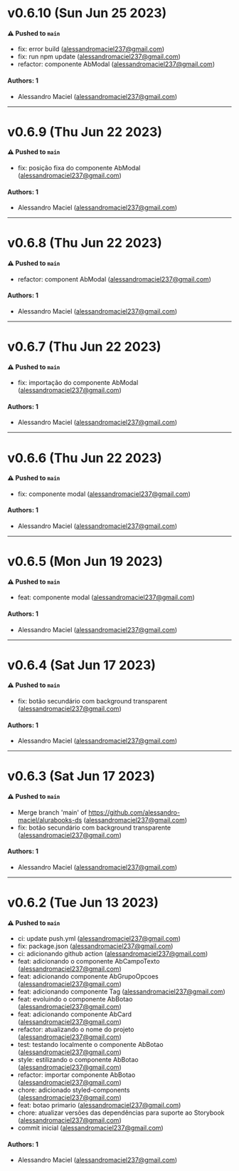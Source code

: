 # v0.6.10 (Sun Jun 25 2023)

#### ⚠️ Pushed to `main`

- fix: error build (alessandromaciel237@gmail.com)
- fix: run npm update (alessandromaciel237@gmail.com)
- refactor: componente AbModal (alessandromaciel237@gmail.com)

#### Authors: 1

- Alessandro Maciel (alessandromaciel237@gmail.com)

---

# v0.6.9 (Thu Jun 22 2023)

#### ⚠️ Pushed to `main`

- fix: posição fixa do componente AbModal (alessandromaciel237@gmail.com)

#### Authors: 1

- Alessandro Maciel (alessandromaciel237@gmail.com)

---

# v0.6.8 (Thu Jun 22 2023)

#### ⚠️ Pushed to `main`

- refactor: component AbModal (alessandromaciel237@gmail.com)

#### Authors: 1

- Alessandro Maciel (alessandromaciel237@gmail.com)

---

# v0.6.7 (Thu Jun 22 2023)

#### ⚠️ Pushed to `main`

- fix: importação do componente AbModal (alessandromaciel237@gmail.com)

#### Authors: 1

- Alessandro Maciel (alessandromaciel237@gmail.com)

---

# v0.6.6 (Thu Jun 22 2023)

#### ⚠️ Pushed to `main`

- fix: componente modal (alessandromaciel237@gmail.com)

#### Authors: 1

- Alessandro Maciel (alessandromaciel237@gmail.com)

---

# v0.6.5 (Mon Jun 19 2023)

#### ⚠️ Pushed to `main`

- feat: componente modal (alessandromaciel237@gmail.com)

#### Authors: 1

- Alessandro Maciel (alessandromaciel237@gmail.com)

---

# v0.6.4 (Sat Jun 17 2023)

#### ⚠️ Pushed to `main`

- fix: botão secundário com background transparent (alessandromaciel237@gmail.com)

#### Authors: 1

- Alessandro Maciel (alessandromaciel237@gmail.com)

---

# v0.6.3 (Sat Jun 17 2023)

#### ⚠️ Pushed to `main`

- Merge branch 'main' of https://github.com/alessandro-maciel/alurabooks-ds (alessandromaciel237@gmail.com)
- fix: botão secundário com background transparente (alessandromaciel237@gmail.com)

#### Authors: 1

- Alessandro Maciel (alessandromaciel237@gmail.com)

---

# v0.6.2 (Tue Jun 13 2023)

#### ⚠️ Pushed to `main`

- ci: update push.yml (alessandromaciel237@gmail.com)
- fix: package.json (alessandromaciel237@gmail.com)
- ci: adicionando github action (alessandromaciel237@gmail.com)
- feat: adicionando o componente AbCampoTexto (alessandromaciel237@gmail.com)
- feat: adicionando componente AbGrupoOpcoes (alessandromaciel237@gmail.com)
- feat: adicionando componente Tag (alessandromaciel237@gmail.com)
- feat: evoluindo o componente AbBotao (alessandromaciel237@gmail.com)
- feat: adicionando componente AbCard (alessandromaciel237@gmail.com)
- refactor: atualizando o nome do projeto (alessandromaciel237@gmail.com)
- test: testando localmente o componente AbBotao (alessandromaciel237@gmail.com)
- style: estilizando o componente AbBotao (alessandromaciel237@gmail.com)
- refactor: importar componente AbBotao (alessandromaciel237@gmail.com)
- chore: adicionado styled-components (alessandromaciel237@gmail.com)
- feat: botao primario (alessandromaciel237@gmail.com)
- chore: atualizar versões das dependências para suporte ao Storybook (alessandromaciel237@gmail.com)
- commit inicial (alessandromaciel237@gmail.com)

#### Authors: 1

- Alessandro Maciel (alessandromaciel237@gmail.com)
